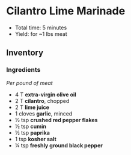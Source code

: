# Cilantro Lime Marinade

- Total time: 5 minutes
- Yield: for ~1 lbs meat

## Inventory

### Ingredients

_Per pound of meat_

- 4 T **extra-virgin olive oil**
- 2 T **cilantro**, chopped
- 2 T **lime juice**
- 1 cloves **garlic**, minced
- ½ tsp **crushed red pepper flakes**
- ½ tsp **cumin**
- ½ tsp **paprika**
- 1 tsp **kosher salt**
- ¼ tsp **freshly ground black pepper**
